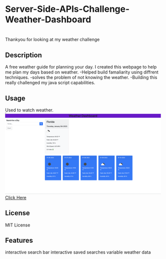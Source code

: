 # Server-Side-APIs-Challenge-Weather-Dashboard
# 
Thankyou for looking at my weather challenge


## Description 
A free weather guide for planning your day.
I created this webpage to help me plan my days based on weather. 
-Helped build famaliarity using diffrent techniques.
-solves the problem of not knowing the weather.
-Building this really challenged my java script capabilities.

## Usage

Used to watch weather.
![alt text](./Screen%20Shot%202023-01-05%20at%206.31.09%20PM.png)
[Click Here](https://maxwfell.github.io/Server-Side-APIs-Challenge-Weather-Dashboard/)
## License

MIT License

## Features

interactive search bar
interactive saved searches
variable weather data